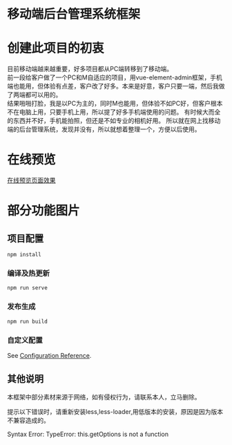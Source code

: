 # 移动端后台管理系统框架

# 创建此项目的初衷
目前移动端越来越重要，好多项目都从PC端转移到了移动端。  
前一段给客户做了一个PC和M自适应的项目，用vue-element-admin框架，手机端也能用，但体验有点差，客户改了好多。本来是好意，客户只要一端，然后我做了两端都可以用的。  
结果啪啪打脸，我是以PC为主的，同时M也能用，但体验不如PC好，但客户根本不在电脑上用，只要手机上用，所以提了好多手机端使用的问题。
有时候大而全的东西并不好，手机能拍照，但还是不如专业的相机好用。
所以就在网上找移动端的后台管理系统，发现并没有，所以就想着整理一个，方便以后使用。

# 在线预览

[在线预览页面效果](http://47.93.136.161/mobileH5System)

# 部分功能图片

## 项目配置
```
npm install
```

### 编译及热更新
```
npm run serve
```

### 发布生成
```
npm run build
```

### 自定义配置
See [Configuration Reference](https://cli.vuejs.org/config/).


## 其他说明

本框架中部分素材来源于网络，如有侵权行为，请联系本人，立马删除。


提示以下错误时，请重新安装less,less-loader,用低版本的安装，原因是因为版本不兼容造成的。

 Syntax Error: TypeError: this.getOptions is not a function
